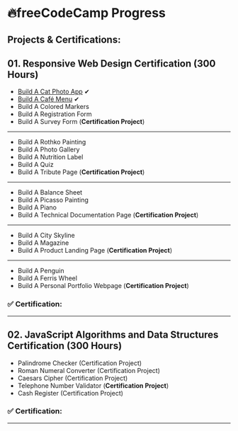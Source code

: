 
# :fire:freeCodeCamp Progress
## Projects & Certifications:
## 01. Responsive Web Design Certification (300 Hours) 

- [Build A Cat Photo App](https://github.com/AmandaP-santos/CatPhotoApp) ✔
- [Build A Café Menu](https://github.com/AmandaP-santos/CoffeeMenu) ✔
- Build A Colored Markers
- Build A Registration Form
- Build A Survey Form (**Certification Project**)

---

- Build A Rothko Painting
- Build A Photo Gallery
- Build A Nutrition Label
- Build A Quiz
- Build A Tribute Page (**Certification Project**)
---

- Build A Balance Sheet
- Build A Picasso Painting
- Build A Piano
- Build A Technical Documentation Page (**Certification Project**)

---

- Build A City Skyline
- Build A Magazine
- Build A Product Landing Page (**Certification Project**)

---

- Build A Penguin
- Build A Ferris Wheel
- Build A Personal Portfolio Webpage (**Certification Project**)

### ✅ Certification:

---

## 02. JavaScript Algorithms and Data Structures Certification (300 Hours)

- Palindrome Checker (Certification Project)
- Roman Numeral Converter (Certification Project)
- Caesars Cipher (Certification Project)
- Telephone Number Validator (**Certification Project**)
- Cash Register (Certification Project)

### ✅ Certification:

---



